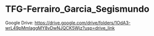 # TFG-Ferrairo_Garcia_Segismundo
Google Drive: <https://drive.google.com/drive/folders/1OdA3-wrL49pMmlaggMY8vDwNJQCK5Wjz?usp=drive_link>
